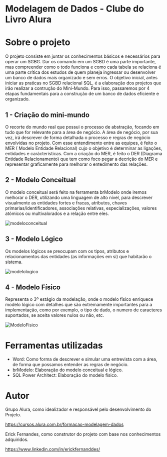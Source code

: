# Modelagem de Dados - Clube do Livro Alura

# Sobre o projeto
O projeto consiste em juntar os conhecimentos básicos e necessários para operar um SGBG. Dar os comando em um SGBD é uma parte importante, mas compreender como o todo funciona e como cada tabela se relaciona é uma parte crítica dos estudos de quem planeja ingressar ou desenvolver um banco de dados mais organizado e sem erros.
O objetivo inicial, antes iniciar as praticas no SGBD relacional SQL, é a elaboração dos projetos que irão realizar a contrução do Mini-Mundo. Para isso, passaremos por 4 etapas fundamentais para a construção de um banco de dados eficiente e organizado.

## 1 - Criação do mini-mundo
O recorte do mundo real que possui o processo de abstração, focando em tudo que for relevante para a área de negócio. A área de negócio, por sua vez, irá descrever de forma detalhada o processo e regras de negócio envolvidas no projeto. Com esse entendimento entre as equipes, é feito o MER ( Modelo Entidade Relacional) cujo o objetivo é determinar as ligações, entidades e carácteristicas.
Com a criação do MER, é feito o DER (Diagrama Entidade Relacionamento) que tem como foco pegar a decrição do MER e representar graficamente para melhorar o entedimento das relações.

## 2 - Modelo Conceitual
O modelo conceitual será feito na ferramenta brModelo onde iremos melhorar o DER, utilizando uma linguagem de alto nível, para descrever visualmente as entidades fortes e fracas, atributos, chaves primarias/identificadores, associações relativas, especializações, valores atómicos ou multivalorados e a relação entre eles.

![modeloconceitual](https://user-images.githubusercontent.com/88864793/214097111-15208fbd-865c-4938-a6fc-5953102b8303.png)

## 3 - Modelo Lógico
Os modelos lógicos se preocupam com os tipos, atributos e relacionamentos das entidades (as informações em si) que habitarão o sistema.

![modelologico](https://user-images.githubusercontent.com/88864793/214096641-4c5bdade-8225-4335-a19f-f9677db4a7b6.png)


## 4 - Modelo Físico
Representa o 3º estágio da modelação, onde o modelo físico enriquece modelo lógico com detalhes que são extremamente importantes para a implementação, como por exemplo, o tipo de dado, o numero de caracteres suportados, se aceita valores nulos ou não, etc. 

![ModeloFisico](https://user-images.githubusercontent.com/88864793/224388733-5c497e04-9d8e-4488-9aa0-a2a35b9d6208.png)


# Ferramentas utilizadas

- Word: Como forma de descrever e simular uma entrevista com a área, de forma que possamos entender as regras de negócio.<br>
- brModelo: Elaboração do modelo conceitual e lógico.<br>
- SQL Power Architect: Elaboração do modelo físico.


# Autor

Grupo Alura, como idealizador e responsável pelo desenvolvimento do Projeto.

https://cursos.alura.com.br/formacao-modelagem-dados

Erick Fernandes, como construtor do projeto com base nos conhecimentos adquiridos. 

https://www.linkedin.com/in/erickfernanddes/

